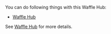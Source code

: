 You can do following things with this Waffle Hub:

- [Waffle Hub](using_hub)
<!-- - [Benchmark Hub](benchmark) -->


See [Waffle Hub](../../waffle_hub/hub/hub.md) for more details.